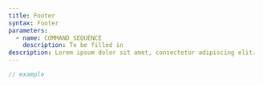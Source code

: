 ```yaml
---
title: Footer
syntax: Footer
parameters:
  - name: COMMAND_SEQUENCE
    description: To be filled in
description: Lorem ipsum dolor sit amet, consectetur adipiscing elit.
---
```


```javascript
// example
```